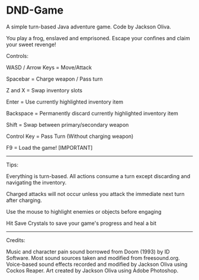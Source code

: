 # DND-Game
A simple turn-based Java adventure game. Code by Jackson Oliva.

You play a frog, enslaved and emprisoned. Escape your confines and claim your sweet revenge!

Controls:

WASD / Arrow Keys = Move/Attack

Spacebar = Charge weapon / Pass turn

Z and X = Swap inventory slots

Enter = Use currently highlighted inventory item

Backspace = Permanently discard currently highlighted inventory item

Shift = Swap between primary/secondary weapon

Control Key = Pass Turn (Without charging weapon)

F9 = Load the game! [IMPORTANT]

-----------------------------------

Tips:

Everything is turn-based. All actions consume a turn except discarding and navigating the inventory.

Charged attacks will not occur unless you attack the immediate next turn after charging.

Use the mouse to highlight enemies or objects before engaging

Hit Save Crystals to save your game's progress and heal a bit

-----------------------------------

Credits:

Music and character pain sound borrowed from Doom (1993) by ID Software.
Most sound sources taken and modified from freesound.org.
Voice-based sound effects recorded and modified by Jackson Oliva using Cockos Reaper.
Art created by Jackson Oliva using Adobe Photoshop.
